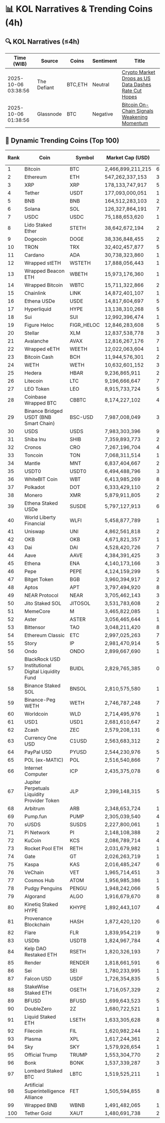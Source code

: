 # 📊 KOL Narratives & Trending Coins (4h)

## 🔍 KOL Narratives (≤4h)

| Time (WIB) | Source | Coins | Sentiment | Title |
|------------|--------|-------|-----------|-------|
| 2025-10-06 03:38:56 | The Defiant | BTC,ETH | Neutral | [Crypto Market Drops as US Data Dashes Rate Cut Hopes](https://thedefiant.io/example1) |
| 2025-10-06 01:38:56 | Glassnode | BTC | Negative | [Bitcoin On-Chain Signals Weakening Momentum](https://glassnode.com/example2) |

## 🚀 Dynamic Trending Coins (Top 100)

| Rank | Coin | Symbol | Market Cap (USD) | 24h Volume (USD) |
|------|------|--------|------------------|------------------|
| 1 | Bitcoin | BTC | 2,466,899,211,215 | 69,603,545,826 |
| 2 | Ethereum | ETH | 547,262,337,153 | 37,077,032,332 |
| 3 | XRP | XRP | 178,133,747,917 | 5,230,525,591 |
| 4 | Tether | USDT | 177,093,000,051 | 120,265,820,521 |
| 5 | BNB | BNB | 164,512,283,103 | 2,495,039,803 |
| 6 | Solana | SOL | 126,327,864,191 | 7,260,946,962 |
| 7 | USDC | USDC | 75,188,653,620 | 15,581,874,311 |
| 8 | Lido Staked Ether | STETH | 38,642,672,194 | 27,651,509 |
| 9 | Dogecoin | DOGE | 38,336,848,455 | 2,991,557,975 |
| 10 | TRON | TRX | 32,402,457,877 | 559,897,280 |
| 11 | Cardano | ADA | 30,738,323,860 | 1,654,135,781 |
| 12 | Wrapped stETH | WSTETH | 17,888,056,443 | 13,639,351 |
| 13 | Wrapped Beacon ETH | WBETH | 15,973,176,360 | 12,310,684 |
| 14 | Wrapped Bitcoin | WBTC | 15,711,322,866 | 279,180,894 |
| 15 | Chainlink | LINK | 14,872,401,107 | 1,038,784,282 |
| 16 | Ethena USDe | USDE | 14,817,604,697 | 577,663,170 |
| 17 | Hyperliquid | HYPE | 13,138,310,268 | 526,785,524 |
| 18 | Sui | SUI | 12,992,396,474 | 1,132,650,391 |
| 19 | Figure Heloc | FIGR_HELOC | 12,846,283,608 | 54,120 |
| 20 | Stellar | XLM | 12,837,538,778 | 314,172,572 |
| 21 | Avalanche | AVAX | 12,816,267,176 | 797,753,492 |
| 22 | Wrapped eETH | WEETH | 12,022,063,604 | 10,500,477 |
| 23 | Bitcoin Cash | BCH | 11,944,576,301 | 224,573,043 |
| 24 | WETH | WETH | 10,632,601,152 | 357,475,998 |
| 25 | Hedera | HBAR | 9,236,865,911 | 236,124,273 |
| 26 | Litecoin | LTC | 9,196,666,647 | 791,603,530 |
| 27 | LEO Token | LEO | 8,915,733,724 | 571,660 |
| 28 | Coinbase Wrapped BTC | CBBTC | 8,174,227,102 | 493,930,388 |
| 29 | Binance Bridged USDT (BNB Smart Chain) | BSC-USD | 7,987,008,049 | 3,028,970,675 |
| 30 | USDS | USDS | 7,983,303,396 | 9,757,981 |
| 31 | Shiba Inu | SHIB | 7,359,893,773 | 290,851,860 |
| 32 | Cronos | CRO | 7,267,196,704 | 40,582,598 |
| 33 | Toncoin | TON | 7,068,311,514 | 150,483,618 |
| 34 | Mantle | MNT | 6,837,404,667 | 285,216,447 |
| 35 | USDT0 | USDT0 | 6,494,488,796 | 353,303,235 |
| 36 | WhiteBIT Coin | WBT | 6,413,985,269 | 80,771,567 |
| 37 | Polkadot | DOT | 6,333,429,110 | 273,231,022 |
| 38 | Monero | XMR | 5,879,911,805 | 211,538,089 |
| 39 | Ethena Staked USDe | SUSDE | 5,797,127,913 | 60,568,493 |
| 40 | World Liberty Financial | WLFI | 5,458,877,789 | 175,126,891 |
| 41 | Uniswap | UNI | 4,862,561,818 | 268,712,819 |
| 42 | OKB | OKB | 4,671,821,357 | 165,606,035 |
| 43 | Dai | DAI | 4,528,420,726 | 73,839,193 |
| 44 | Aave | AAVE | 4,384,391,425 | 377,642,220 |
| 45 | Ethena | ENA | 4,140,173,166 | 346,730,321 |
| 46 | Pepe | PEPE | 4,124,159,299 | 544,389,616 |
| 47 | Bitget Token | BGB | 3,960,394,917 | 274,508,730 |
| 48 | Aptos | APT | 3,797,494,920 | 800,511,515 |
| 49 | NEAR Protocol | NEAR | 3,705,462,143 | 348,061,878 |
| 50 | Jito Staked SOL | JITOSOL | 3,531,783,608 | 25,333,186 |
| 51 | MemeCore | M | 3,465,822,085 | 13,909,485 |
| 52 | Aster | ASTER | 3,056,465,644 | 1,058,598,480 |
| 53 | Bittensor | TAO | 3,048,211,420 | 81,010,938 |
| 54 | Ethereum Classic | ETC | 2,997,025,263 | 72,253,788 |
| 55 | Story | IP | 2,981,470,914 | 58,926,317 |
| 56 | Ondo | ONDO | 2,899,667,690 | 176,919,906 |
| 57 | BlackRock USD Institutional Digital Liquidity Fund | BUIDL | 2,829,765,385 | 0.0 |
| 58 | Binance Staked SOL | BNSOL | 2,810,575,580 | 13,782,331 |
| 59 | Binance-Peg WETH | WETH | 2,746,787,248 | 77,553,116 |
| 60 | Worldcoin | WLD | 2,714,495,976 | 199,040,273 |
| 61 | USD1 | USD1 | 2,681,610,647 | 263,857,749 |
| 62 | Zcash | ZEC | 2,579,208,131 | 605,126,356 |
| 63 | Currency One USD | C1USD | 2,563,683,312 | 200,134 |
| 64 | PayPal USD | PYUSD | 2,544,230,976 | 53,394,012 |
| 65 | POL (ex-MATIC) | POL | 2,516,540,866 | 77,656,966 |
| 66 | Internet Computer | ICP | 2,435,375,078 | 61,039,335 |
| 67 | Jupiter Perpetuals Liquidity Provider Token | JLP | 2,399,148,315 | 58,242,216 |
| 68 | Arbitrum | ARB | 2,348,653,724 | 199,974,199 |
| 69 | Pump.fun | PUMP | 2,305,039,540 | 441,866,233 |
| 70 | sUSDS | SUSDS | 2,227,800,061 | 12,993,414 |
| 71 | Pi Network | PI | 2,148,108,388 | 26,625,250 |
| 72 | KuCoin | KCS | 2,086,789,714 | 4,863,305 |
| 73 | Rocket Pool ETH | RETH | 2,031,679,982 | 10,520,379 |
| 74 | Gate | GT | 2,026,263,719 | 15,161,400 |
| 75 | Kaspa | KAS | 2,016,485,247 | 63,285,582 |
| 76 | VeChain | VET | 1,965,714,451 | 34,715,833 |
| 77 | Cosmos Hub | ATOM | 1,956,985,386 | 116,152,122 |
| 78 | Pudgy Penguins | PENGU | 1,948,242,066 | 512,205,398 |
| 79 | Algorand | ALGO | 1,916,679,670 | 86,470,237 |
| 80 | Kinetiq Staked HYPE | KHYPE | 1,892,443,107 | 41,089,494 |
| 81 | Provenance Blockchain | HASH | 1,872,420,120 | 64,339 |
| 82 | Flare | FLR | 1,839,954,219 | 9,275,208 |
| 83 | USDtb | USDTB | 1,824,967,784 | 4,930,677 |
| 84 | Kelp DAO Restaked ETH | RSETH | 1,820,326,193 | 703,971 |
| 85 | Render | RENDER | 1,818,661,591 | 69,258,712 |
| 86 | Sei | SEI | 1,780,233,995 | 122,490,124 |
| 87 | Falcon USD | USDF | 1,726,354,835 | 5,298,735 |
| 88 | StakeWise Staked ETH | OSETH | 1,716,057,329 | 2,711,818 |
| 89 | BFUSD | BFUSD | 1,699,643,523 | 5,162,877 |
| 90 | DoubleZero | 2Z | 1,680,722,521 | 158,632,385 |
| 91 | Liquid Staked ETH | LSETH | 1,633,305,628 | 898,722 |
| 92 | Filecoin | FIL | 1,620,982,244 | 176,940,844 |
| 93 | Plasma | XPL | 1,617,244,361 | 2,461,497,004 |
| 94 | Sky | SKY | 1,579,926,654 | 17,300,818 |
| 95 | Official Trump | TRUMP | 1,553,304,770 | 234,771,098 |
| 96 | Bonk | BONK | 1,537,339,287 | 368,664,073 |
| 97 | Lombard Staked BTC | LBTC | 1,519,525,211 | 13,588,371 |
| 98 | Artificial Superintelligence Alliance | FET | 1,505,594,855 | 80,637,454 |
| 99 | Wrapped BNB | WBNB | 1,491,482,065 | 1,027,046,709 |
| 100 | Tether Gold | XAUT | 1,480,691,738 | 226,931,174 |